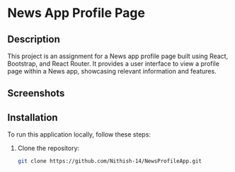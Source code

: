 # News App Profile Page

## Description

This project is an assignment for a News app profile page built using React, Bootstrap, and React Router. It provides a user interface to view a profile page within a News app, showcasing relevant information and features.

## Screenshots



## Installation

To run this application locally, follow these steps:

1. Clone the repository:

   ```bash
   git clone https://github.com/Nithish-14/NewsProfileApp.git
